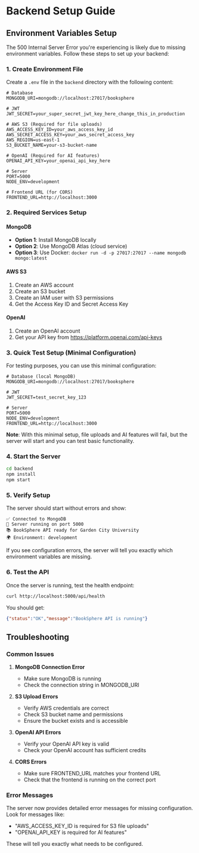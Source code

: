 # Backend Setup Guide

## Environment Variables Setup

The 500 Internal Server Error you're experiencing is likely due to missing environment variables. Follow these steps to set up your backend:

### 1. Create Environment File

Create a `.env` file in the `backend` directory with the following content:

```env
# Database
MONGODB_URI=mongodb://localhost:27017/booksphere

# JWT
JWT_SECRET=your_super_secret_jwt_key_here_change_this_in_production

# AWS S3 (Required for file uploads)
AWS_ACCESS_KEY_ID=your_aws_access_key_id
AWS_SECRET_ACCESS_KEY=your_aws_secret_access_key
AWS_REGION=us-east-1
S3_BUCKET_NAME=your-s3-bucket-name

# OpenAI (Required for AI features)
OPENAI_API_KEY=your_openai_api_key_here

# Server
PORT=5000
NODE_ENV=development

# Frontend URL (for CORS)
FRONTEND_URL=http://localhost:3000
```

### 2. Required Services Setup

#### MongoDB
- **Option 1**: Install MongoDB locally
- **Option 2**: Use MongoDB Atlas (cloud service)
- **Option 3**: Use Docker: `docker run -d -p 27017:27017 --name mongodb mongo:latest`

#### AWS S3
1. Create an AWS account
2. Create an S3 bucket
3. Create an IAM user with S3 permissions
4. Get the Access Key ID and Secret Access Key

#### OpenAI
1. Create an OpenAI account
2. Get your API key from https://platform.openai.com/api-keys

### 3. Quick Test Setup (Minimal Configuration)

For testing purposes, you can use this minimal configuration:

```env
# Database (local MongoDB)
MONGODB_URI=mongodb://localhost:27017/booksphere

# JWT
JWT_SECRET=test_secret_key_123

# Server
PORT=5000
NODE_ENV=development
FRONTEND_URL=http://localhost:3000
```

**Note**: With this minimal setup, file uploads and AI features will fail, but the server will start and you can test basic functionality.

### 4. Start the Server

```bash
cd backend
npm install
npm start
```

### 5. Verify Setup

The server should start without errors and show:
```
✅ Connected to MongoDB
🚀 Server running on port 5000
📚 BookSphere API ready for Garden City University
🌍 Environment: development
```

If you see configuration errors, the server will tell you exactly which environment variables are missing.

### 6. Test the API

Once the server is running, test the health endpoint:
```bash
curl http://localhost:5000/api/health
```

You should get:
```json
{"status":"OK","message":"BookSphere API is running"}
```

## Troubleshooting

### Common Issues

1. **MongoDB Connection Error**
   - Make sure MongoDB is running
   - Check the connection string in MONGODB_URI

2. **S3 Upload Errors**
   - Verify AWS credentials are correct
   - Check S3 bucket name and permissions
   - Ensure the bucket exists and is accessible

3. **OpenAI API Errors**
   - Verify your OpenAI API key is valid
   - Check your OpenAI account has sufficient credits

4. **CORS Errors**
   - Make sure FRONTEND_URL matches your frontend URL
   - Check that the frontend is running on the correct port

### Error Messages

The server now provides detailed error messages for missing configuration. Look for messages like:
- "AWS_ACCESS_KEY_ID is required for S3 file uploads"
- "OPENAI_API_KEY is required for AI features"

These will tell you exactly what needs to be configured.
